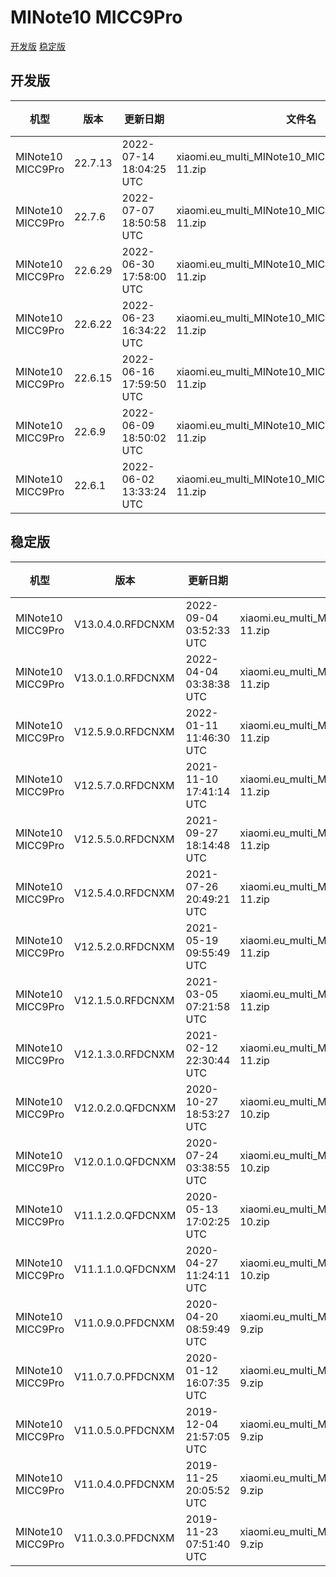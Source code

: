 # MINote10 MICC9Pro
[开发版](#开发版)  [稳定版](#稳定版)
## 开发版
| 机型 | 版本 | 更新日期 | 文件名 | 大小 | 下载链接 |
| ---- | ---- | ---- | ---- | ---- | ---- |
| MINote10 MICC9Pro | 22.7.13 | 2022-07-14 18:04:25 UTC | xiaomi.eu_multi_MINote10_MICC9Pro_22.7.13_v13-11.zip | 3.4 GB | [SourceForge](https://sourceforge.net/projects/xiaomi-eu-multilang-miui-roms/files/xiaomi.eu/MIUI-WEEKLY-RELEASES/22.7.13/xiaomi.eu_multi_MINote10_MICC9Pro_22.7.13_v13-11.zip/download) |
| MINote10 MICC9Pro | 22.7.6 | 2022-07-07 18:50:58 UTC | xiaomi.eu_multi_MINote10_MICC9Pro_22.7.6_v13-11.zip | 3.4 GB | [SourceForge](https://sourceforge.net/projects/xiaomi-eu-multilang-miui-roms/files/xiaomi.eu/MIUI-WEEKLY-RELEASES/22.7.6/xiaomi.eu_multi_MINote10_MICC9Pro_22.7.6_v13-11.zip/download) |
| MINote10 MICC9Pro | 22.6.29 | 2022-06-30 17:58:00 UTC | xiaomi.eu_multi_MINote10_MICC9Pro_22.6.29_v13-11.zip | 3.4 GB | [SourceForge](https://sourceforge.net/projects/xiaomi-eu-multilang-miui-roms/files/xiaomi.eu/MIUI-WEEKLY-RELEASES/22.6.29/xiaomi.eu_multi_MINote10_MICC9Pro_22.6.29_v13-11.zip/download) |
| MINote10 MICC9Pro | 22.6.22 | 2022-06-23 16:34:22 UTC | xiaomi.eu_multi_MINote10_MICC9Pro_22.6.22_v13-11.zip | 3.4 GB | [SourceForge](https://sourceforge.net/projects/xiaomi-eu-multilang-miui-roms/files/xiaomi.eu/MIUI-WEEKLY-RELEASES/22.6.22/xiaomi.eu_multi_MINote10_MICC9Pro_22.6.22_v13-11.zip/download) |
| MINote10 MICC9Pro | 22.6.15 | 2022-06-16 17:59:50 UTC | xiaomi.eu_multi_MINote10_MICC9Pro_22.6.15_v13-11.zip | 3.4 GB | [SourceForge](https://sourceforge.net/projects/xiaomi-eu-multilang-miui-roms/files/xiaomi.eu/MIUI-WEEKLY-RELEASES/22.6.15/xiaomi.eu_multi_MINote10_MICC9Pro_22.6.15_v13-11.zip/download) |
| MINote10 MICC9Pro | 22.6.9 | 2022-06-09 18:50:02 UTC | xiaomi.eu_multi_MINote10_MICC9Pro_22.6.9_v13-11.zip | 3.4 GB | [SourceForge](https://sourceforge.net/projects/xiaomi-eu-multilang-miui-roms/files/xiaomi.eu/MIUI-WEEKLY-RELEASES/22.6.9/xiaomi.eu_multi_MINote10_MICC9Pro_22.6.9_v13-11.zip/download) |
| MINote10 MICC9Pro | 22.6.1 | 2022-06-02 13:33:24 UTC | xiaomi.eu_multi_MINote10_MICC9Pro_22.6.1_v13-11.zip | 3.4 GB | [SourceForge](https://sourceforge.net/projects/xiaomi-eu-multilang-miui-roms/files/xiaomi.eu/MIUI-WEEKLY-RELEASES/22.6.1/xiaomi.eu_multi_MINote10_MICC9Pro_22.6.1_v13-11.zip/download) |
## 稳定版
| 机型 | 版本 | 更新日期 | 文件名 | 大小 | 下载链接 |
| ---- | ---- | ---- | ---- | ---- | ---- |
| MINote10 MICC9Pro | V13.0.4.0.RFDCNXM | 2022-09-04 03:52:33 UTC | xiaomi.eu_multi_MINote10_MICC9Pro_V13.0.4.0.RFDCNXM_v13-11.zip | 3.3 GB | [SourceForge](https://sourceforge.net/projects/xiaomi-eu-multilang-miui-roms/files/xiaomi.eu/MIUI-STABLE-RELEASES/MIUIv13/xiaomi.eu_multi_MINote10_MICC9Pro_V13.0.4.0.RFDCNXM_v13-11.zip/download) |
| MINote10 MICC9Pro | V13.0.1.0.RFDCNXM | 2022-04-04 03:38:38 UTC | xiaomi.eu_multi_MINote10_MICC9Pro_V13.0.1.0.RFDCNXM_v13-11.zip | 3.4 GB | [SourceForge](https://sourceforge.net/projects/xiaomi-eu-multilang-miui-roms/files/xiaomi.eu/MIUI-STABLE-RELEASES/MIUIv13/xiaomi.eu_multi_MINote10_MICC9Pro_V13.0.1.0.RFDCNXM_v13-11.zip/download) |
| MINote10 MICC9Pro | V12.5.9.0.RFDCNXM | 2022-01-11 11:46:30 UTC | xiaomi.eu_multi_MINote10_MICC9Pro_V12.5.9.0.RFDCNXM_v12-11.zip | 3.2 GB | [SourceForge](https://sourceforge.net/projects/xiaomi-eu-multilang-miui-roms/files/xiaomi.eu/MIUI-STABLE-RELEASES/MIUIv12/xiaomi.eu_multi_MINote10_MICC9Pro_V12.5.9.0.RFDCNXM_v12-11.zip/download) |
| MINote10 MICC9Pro | V12.5.7.0.RFDCNXM | 2021-11-10 17:41:14 UTC | xiaomi.eu_multi_MINote10_MICC9Pro_V12.5.7.0.RFDCNXM_v12-11.zip | 3.2 GB | [SourceForge](https://sourceforge.net/projects/xiaomi-eu-multilang-miui-roms/files/xiaomi.eu/MIUI-STABLE-RELEASES/MIUIv12/xiaomi.eu_multi_MINote10_MICC9Pro_V12.5.7.0.RFDCNXM_v12-11.zip/download) |
| MINote10 MICC9Pro | V12.5.5.0.RFDCNXM | 2021-09-27 18:14:48 UTC | xiaomi.eu_multi_MINote10_MICC9Pro_V12.5.5.0.RFDCNXM_v12-11.zip | 3.4 GB | [SourceForge](https://sourceforge.net/projects/xiaomi-eu-multilang-miui-roms/files/xiaomi.eu/MIUI-STABLE-RELEASES/MIUIv12/xiaomi.eu_multi_MINote10_MICC9Pro_V12.5.5.0.RFDCNXM_v12-11.zip/download) |
| MINote10 MICC9Pro | V12.5.4.0.RFDCNXM | 2021-07-26 20:49:21 UTC | xiaomi.eu_multi_MINote10_MICC9Pro_V12.5.4.0.RFDCNXM_v12-11.zip | 3.4 GB | [SourceForge](https://sourceforge.net/projects/xiaomi-eu-multilang-miui-roms/files/xiaomi.eu/MIUI-STABLE-RELEASES/MIUIv12/xiaomi.eu_multi_MINote10_MICC9Pro_V12.5.4.0.RFDCNXM_v12-11.zip/download) |
| MINote10 MICC9Pro | V12.5.2.0.RFDCNXM | 2021-05-19 09:55:49 UTC | xiaomi.eu_multi_MINote10_MICC9Pro_V12.5.2.0.RFDCNXM_v12-11.zip | 3.4 GB | [SourceForge](https://sourceforge.net/projects/xiaomi-eu-multilang-miui-roms/files/xiaomi.eu/MIUI-STABLE-RELEASES/MIUIv12/xiaomi.eu_multi_MINote10_MICC9Pro_V12.5.2.0.RFDCNXM_v12-11.zip/download) |
| MINote10 MICC9Pro | V12.1.5.0.RFDCNXM | 2021-03-05 07:21:58 UTC | xiaomi.eu_multi_MINote10_MICC9Pro_V12.1.5.0.RFDCNXM_v12-11.zip | 3.3 GB | [SourceForge](https://sourceforge.net/projects/xiaomi-eu-multilang-miui-roms/files/xiaomi.eu/MIUI-STABLE-RELEASES/MIUIv12/xiaomi.eu_multi_MINote10_MICC9Pro_V12.1.5.0.RFDCNXM_v12-11.zip/download) |
| MINote10 MICC9Pro | V12.1.3.0.RFDCNXM | 2021-02-12 22:30:44 UTC | xiaomi.eu_multi_MINote10_MICC9Pro_V12.1.3.0.RFDCNXM_v12-11.zip | 3.3 GB | [SourceForge](https://sourceforge.net/projects/xiaomi-eu-multilang-miui-roms/files/xiaomi.eu/MIUI-STABLE-RELEASES/MIUIv12/xiaomi.eu_multi_MINote10_MICC9Pro_V12.1.3.0.RFDCNXM_v12-11.zip/download) |
| MINote10 MICC9Pro | V12.0.2.0.QFDCNXM | 2020-10-27 18:53:27 UTC | xiaomi.eu_multi_MINote10_MICC9Pro_V12.0.2.0.QFDCNXM_v12-10.zip | 2.9 GB | [SourceForge](https://sourceforge.net/projects/xiaomi-eu-multilang-miui-roms/files/xiaomi.eu/MIUI-STABLE-RELEASES/MIUIv12/xiaomi.eu_multi_MINote10_MICC9Pro_V12.0.2.0.QFDCNXM_v12-10.zip/download) |
| MINote10 MICC9Pro | V12.0.1.0.QFDCNXM | 2020-07-24 03:38:55 UTC | xiaomi.eu_multi_MINote10_MICC9Pro_V12.0.1.0.QFDCNXM_v12-10.zip | 2.8 GB | [SourceForge](https://sourceforge.net/projects/xiaomi-eu-multilang-miui-roms/files/xiaomi.eu/MIUI-STABLE-RELEASES/MIUIv12/xiaomi.eu_multi_MINote10_MICC9Pro_V12.0.1.0.QFDCNXM_v12-10.zip/download) |
| MINote10 MICC9Pro | V11.1.2.0.QFDCNXM | 2020-05-13 17:02:25 UTC | xiaomi.eu_multi_MINote10_MICC9Pro_V11.1.2.0.QFDCNXM_v11-10.zip | 2.5 GB | [SourceForge](https://sourceforge.net/projects/xiaomi-eu-multilang-miui-roms/files/xiaomi.eu/MIUI-STABLE-RELEASES/MIUIv11/xiaomi.eu_multi_MINote10_MICC9Pro_V11.1.2.0.QFDCNXM_v11-10.zip/download) |
| MINote10 MICC9Pro | V11.1.1.0.QFDCNXM | 2020-04-27 11:24:11 UTC | xiaomi.eu_multi_MINote10_MICC9Pro_V11.1.1.0.QFDCNXM_v11-10.zip | 2.5 GB | [SourceForge](https://sourceforge.net/projects/xiaomi-eu-multilang-miui-roms/files/xiaomi.eu/MIUI-STABLE-RELEASES/MIUIv11/xiaomi.eu_multi_MINote10_MICC9Pro_V11.1.1.0.QFDCNXM_v11-10.zip/download) |
| MINote10 MICC9Pro | V11.0.9.0.PFDCNXM | 2020-04-20 08:59:49 UTC | xiaomi.eu_multi_MINote10_MICC9Pro_V11.0.9.0.PFDCNXM_v11-9.zip | 2.5 GB | [SourceForge](https://sourceforge.net/projects/xiaomi-eu-multilang-miui-roms/files/xiaomi.eu/MIUI-STABLE-RELEASES/MIUIv11/xiaomi.eu_multi_MINote10_MICC9Pro_V11.0.9.0.PFDCNXM_v11-9.zip/download) |
| MINote10 MICC9Pro | V11.0.7.0.PFDCNXM | 2020-01-12 16:07:35 UTC | xiaomi.eu_multi_MINote10_MICC9Pro_V11.0.7.0.PFDCNXM_v11-9.zip | 2.4 GB | [SourceForge](https://sourceforge.net/projects/xiaomi-eu-multilang-miui-roms/files/xiaomi.eu/MIUI-STABLE-RELEASES/MIUIv11/xiaomi.eu_multi_MINote10_MICC9Pro_V11.0.7.0.PFDCNXM_v11-9.zip/download) |
| MINote10 MICC9Pro | V11.0.5.0.PFDCNXM | 2019-12-04 21:57:05 UTC | xiaomi.eu_multi_MINote10_MICC9Pro_V11.0.5.0.PFDCNXM_v11-9.zip | 2.3 GB | [SourceForge](https://sourceforge.net/projects/xiaomi-eu-multilang-miui-roms/files/xiaomi.eu/MIUI-STABLE-RELEASES/MIUIv11/xiaomi.eu_multi_MINote10_MICC9Pro_V11.0.5.0.PFDCNXM_v11-9.zip/download) |
| MINote10 MICC9Pro | V11.0.4.0.PFDCNXM | 2019-11-25 20:05:52 UTC | xiaomi.eu_multi_MINote10_MICC9Pro_V11.0.4.0.PFDCNXM_v11-9.zip | 2.3 GB | [SourceForge](https://sourceforge.net/projects/xiaomi-eu-multilang-miui-roms/files/xiaomi.eu/MIUI-STABLE-RELEASES/MIUIv11/xiaomi.eu_multi_MINote10_MICC9Pro_V11.0.4.0.PFDCNXM_v11-9.zip/download) |
| MINote10 MICC9Pro | V11.0.3.0.PFDCNXM | 2019-11-23 07:51:40 UTC | xiaomi.eu_multi_MINote10_MICC9Pro_V11.0.3.0.PFDCNXM_v11-9.zip | 2.3 GB | [SourceForge](https://sourceforge.net/projects/xiaomi-eu-multilang-miui-roms/files/xiaomi.eu/MIUI-STABLE-RELEASES/MIUIv11/xiaomi.eu_multi_MINote10_MICC9Pro_V11.0.3.0.PFDCNXM_v11-9.zip/download) |
